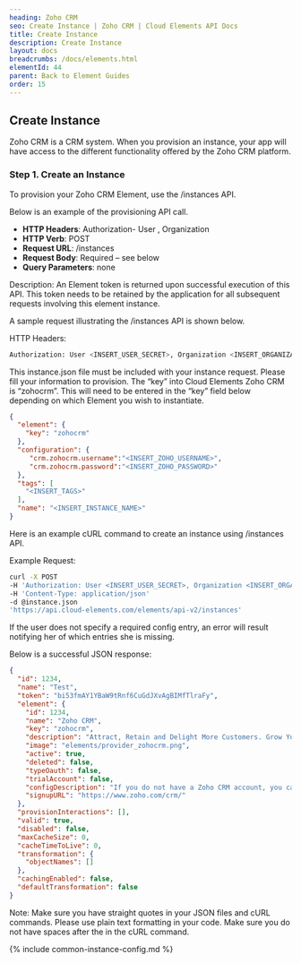```yaml
---
heading: Zoho CRM
seo: Create Instance | Zoho CRM | Cloud Elements API Docs
title: Create Instance
description: Create Instance
layout: docs
breadcrumbs: /docs/elements.html
elementId: 44
parent: Back to Element Guides
order: 15
---
```


## Create Instance

Zoho CRM is a CRM system. When you provision an instance, your app will have access to the different functionality offered by the Zoho CRM platform.

### Step 1. Create an Instance

To provision your Zoho CRM Element, use the /instances API.

Below is an example of the provisioning API call.

* __HTTP Headers__: Authorization- User <user secret>, Organization <organization secret>
* __HTTP Verb__: POST
* __Request URL__: /instances
* __Request Body__: Required – see below
* __Query Parameters__: none

Description: An Element token is returned upon successful execution of this API. This token needs to be retained by the application for all subsequent requests involving this element instance.

A sample request illustrating the /instances API is shown below.

HTTP Headers:

```bash
Authorization: User <INSERT_USER_SECRET>, Organization <INSERT_ORGANIZATION_SECRET>

```
This instance.json file must be included with your instance request.  Please fill your information to provision.  The “key” into Cloud Elements Zoho CRM is “zohocrm”.  This will need to be entered in the “key” field below depending on which Element you wish to instantiate.

```json
{
  "element": {
    "key": "zohocrm"
  },
  "configuration": {
     "crm.zohocrm.username":"<INSERT_ZOHO_USERNAME>",
     "crm.zohocrm.password":"<INSERT_ZOHO_PASSWORD>"
  },
  "tags": [
    "<INSERT_TAGS>"
  ],
  "name": "<INSERT_INSTANCE_NAME>"
}
```

Here is an example cURL command to create an instance using /instances API.

Example Request:

```bash
curl -X POST
-H 'Authorization: User <INSERT_USER_SECRET>, Organization <INSERT_ORGANIZATION_SECRET>'
-H 'Content-Type: application/json'
-d @instance.json
'https://api.cloud-elements.com/elements/api-v2/instances'
```

If the user does not specify a required config entry, an error will result notifying her of which entries she is missing.

Below is a successful JSON response:

```json
{
  "id": 1234,
  "name": "Test",
  "token": "bi53fmAY1YBaW9tRnf6CuGdJXvAgBIMfTlraFy",
  "element": {
    "id": 1234,
    "name": "Zoho CRM",
    "key": "zohocrm",
    "description": "Attract, Retain and Delight More Customers. Grow Your Business Now With Zoho CRM.",
    "image": "elements/provider_zohocrm.png",
    "active": true,
    "deleted": false,
    "typeOauth": false,
    "trialAccount": false,
    "configDescription": "If you do not have a Zoho CRM account, you can create one at Zoho Signup",
    "signupURL": "https://www.zoho.com/crm/"
  },
  "provisionInteractions": [],
  "valid": true,
  "disabled": false,
  "maxCacheSize": 0,
  "cacheTimeToLive": 0,
  "transformation": {
    "objectNames": []
  },
  "cachingEnabled": false,
  "defaultTransformation": false
}
```

Note:  Make sure you have straight quotes in your JSON files and cURL commands.  Please use plain text formatting in your code.  Make sure you do not have spaces after the in the cURL command.

{% include common-instance-config.md %}
